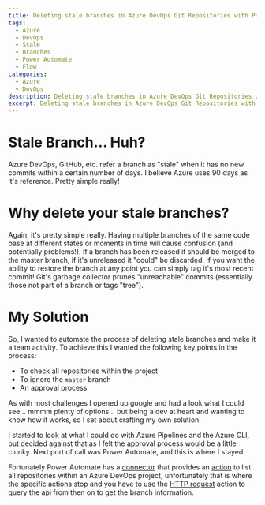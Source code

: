 ```yaml
---
title: Deleting stale branches in Azure DevOps Git Repositories with Power Automate and Approvals
tags:
  - Azure
  - DevOps
  - Stale
  - Branches
  - Power Automate
  - Flow
categories:
  - Azure
  - DevOps
description: Deleting stale branches in Azure DevOps Git Repositories with Power Automate and Approvals
excerpt: Deleting stale branches in Azure DevOps Git Repositories with Power Automate and Approvals
---
```


# Stale Branch... Huh?

Azure DevOps, GitHub, etc. refer a branch as "stale" when it has no new commits within a certain number of days. I believe Azure uses 90 days as it's reference. Pretty simple really!

# Why delete your stale branches?

Again, it's pretty simple really. Having multiple branches of the same code base at different states or moments in time will cause confusion (and potentially problems!). If a branch has been released it should be merged to the master branch, if it's unreleased it "could" be discarded. If you want the ability to restore the branch at any point you can simply tag it's most recent commit! Git's garbage collector prunes "unreachable" commits (essentially those not part of a branch or tags "tree").

# My Solution

So, I wanted to automate the process of deleting stale branches and make it a team activity. To achieve this I wanted the following key points in the process:

- To check all repositories within the project
- To ignore the `master` branch
- An approval process

As with most challenges I opened up google and had a look what I could see... mmmm plenty of options... but being a dev at heart and wanting to know how it works, so I set about crafting my own solution.

I started to look at what I could do with Azure Pipelines and the Azure CLI, but decided against that as I felt the approval process would be a little clunky. Next port of call was Power Automate, and this is where I stayed.

Fortunately Power Automate has a [connector](https://learn.microsoft.com/en-us/connectors/visualstudioteamservices/) that provides an [action](https://learn.microsoft.com/en-us/connectors/visualstudioteamservices/#list-git-repositories) to list all repositories within an Azure DevOps project, unfortunately that is where the specific actions stop and you have to use the [HTTP request](https://learn.microsoft.com/en-us/connectors/visualstudioteamservices/#send-an-http-request-to-azure-devops) action to query the api from then on to get the branch information.

